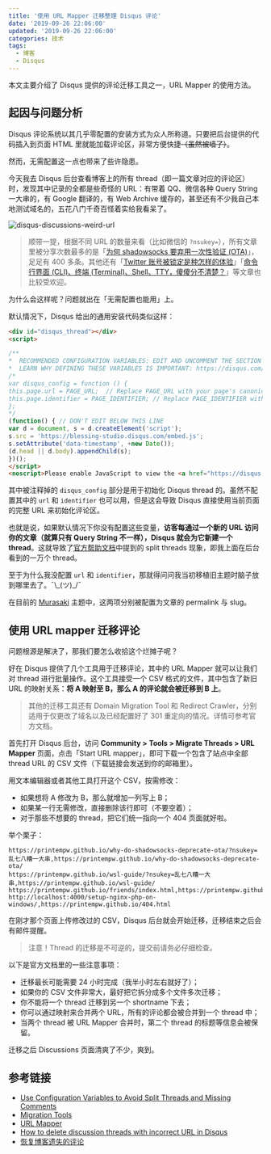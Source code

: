 ```yaml
---
title: '使用 URL Mapper 迁移整理 Disqus 评论'
date: '2019-09-26 22:06:00'
updated: '2019-09-26 22:06:00'
categories: 技术
tags:
  - 博客
  - Disqus
---
```


本文主要介绍了 Disqus 提供的评论迁移工具之一，URL Mapper 的使用方法。

<!--more-->

## 起因与问题分析

Disqus 评论系统以其几乎零配置的安装方式为众人所称道。只要把后台提供的代码插入到页面 HTML 里就能加载评论区，非常方便快捷~~（虽然被墙了）~~。

然而，无需配置这一点也带来了些许隐患。

今天我去 Disqus 后台查看博客上的所有 thread（即一篇文章对应的评论区）时，发现其中记录的全都是些奇怪的 URL：有带着 QQ、微信各种 Query String 一大串的，有 Google 翻译的，有 Web Archive 缓存的，甚至还有不少我自己本地测试域名的，五花八门千奇百怪着实给我看呆了。

![disqus-discussions-weird-url](https://img.prin.studio/images/2019/09/26/disqus-discussions-weird-url.png)

> 顺带一提，根据不同 URL 的数量来看（比如微信的 `?nsukey=`），所有文章里被分享次数最多的是「[为何 shadowsocks 要弃用一次性验证 (OTA)](https://printempw.github.io/why-do-shadowsocks-deprecate-ota/)」，足足有 400 多条。其他还有「[Twitter 账号被锁定是种怎样的体验](https://printempw.github.io/twitter-account-has-been-locked/)」「[命令行界面 (CLI)、终端 (Terminal)、Shell、TTY，傻傻分不清楚？](https://printempw.github.io/the-difference-between-cli-terminal-shell-tty/)」等文章也比较受欢迎。

为什么会这样呢？问题就出在「无需配置也能用」上。

默认情况下，Disqus 给出的通用安装代码类似这样：

```html
<div id="disqus_thread"></div>
<script>

/**
*  RECOMMENDED CONFIGURATION VARIABLES: EDIT AND UNCOMMENT THE SECTION BELOW TO INSERT DYNAMIC VALUES FROM YOUR PLATFORM OR CMS.
*  LEARN WHY DEFINING THESE VARIABLES IS IMPORTANT: https://disqus.com/admin/universalcode/#configuration-variables*/
/*
var disqus_config = function () {
this.page.url = PAGE_URL;  // Replace PAGE_URL with your page's canonical URL variable
this.page.identifier = PAGE_IDENTIFIER; // Replace PAGE_IDENTIFIER with your page's unique identifier variable
};
*/
(function() { // DON'T EDIT BELOW THIS LINE
var d = document, s = d.createElement('script');
s.src = 'https://blessing-studio.disqus.com/embed.js';
s.setAttribute('data-timestamp', +new Date());
(d.head || d.body).appendChild(s);
})();
</script>
<noscript>Please enable JavaScript to view the <a href="https://disqus.com/?ref_noscript">comments powered by Disqus.</a></noscript>
```

其中被注释掉的 `disqus_config` 部分是用于初始化 Disqus thread 的。虽然不配置其中的 `url` 和 `identifier` 也可以用，但是这会导致 Disqus 直接使用当前页面的完整 URL 来初始化评论区。

也就是说，如果默认情况下你没有配置这些变量，**访客每通过一个新的 URL 访问你的文章（就算只有 Query String 不一样），Disqus 就会为它新建一个 thread**。这就导致了[官方帮助文档](https://help.disqus.com/en/articles/1717137-use-configuration-variables-to-avoid-split-threads-and-missing-comments)中提到的 split threads 现象，即我上面在后台看到的一万个 thread。

至于为什么我没配置 `url` 和 `identifier`，那就得问问我当初移植旧主题时脑子放到哪里去了。¯\\\_(ツ)_/¯

在目前的 [Murasaki](https://github.com/printempw/hexo-theme-murasaki) 主题中，这两项分别被配置为文章的 permalink 与 slug。

## 使用 URL mapper 迁移评论

问题根源是解决了，那我们要怎么收拾这个烂摊子呢？

好在 Disqus 提供了几个工具用于迁移评论，其中的 URL Mapper 就可以让我们对 thread 进行批量操作。这个工具接受一个 CSV 格式的文件，其中包含了新旧 URL 的映射关系：**将 A 映射至 B，那么 A 的评论就会被迁移到 B 上**。

> 其他的迁移工具还有 Domain Migration Tool 和 Redirect Crawler，分别适用于仅更改了域名以及已经配置好了 301 重定向的情况。详情可参考官方文档。

首先打开 Disqus 后台，访问 **Community > Tools > Migrate Threads > URL Mapper** 页面，点击「Start URL mapper」，即可下载一个包含了站点中全部 thread URL 的 CSV 文件（下载链接会发送到你的邮箱里）。

用文本编辑器或者其他工具打开这个 CSV，按需修改：

- 如果想将 A 修改为 B，那么就增加一列写上 B；
- 如果某一行无需修改，直接删除该行即可（不要空着）；
- 对于那些不想要的 thread，把它们统一指向一个 404 页面就好啦。

举个栗子：

```csv
https://printempw.github.io/why-do-shadowsocks-deprecate-ota/?nsukey=乱七八糟一大串,https://printempw.github.io/why-do-shadowsocks-deprecate-ota/
https://printempw.github.io/wsl-guide/?nsukey=乱七八糟一大串,https://printempw.github.io/wsl-guide/
https://printempw.github.io/friends/index.html,https://printempw.github.io/friends/
http://localhost:4000/setup-nginx-php-on-windows/,https://printempw.github.io/404.html
```

在刚才那个页面上传修改过的 CSV，Disqus 后台就会开始迁移，迁移结束之后会有邮件提醒。

> 注意！Thread 的迁移是不可逆的，提交前请务必仔细检查。

以下是官方文档里的一些注意事项：

- 迁移最长可能需要 24 小时完成（我半小时左右就好了）；
- 如果你的 CSV 文件非常大，最好把它拆分成多个文件多次迁移；
- 你不能将一个 thread 迁移到另一个 shortname 下去；
- 你可以通过映射来合并两个 URL，所有的评论都会被合并到一个 thread 中；
- 当两个 thread 被 URL Mapper 合并时，第二个 thread 的标题等信息会被保留。

迁移之后 Discussions 页面清爽了不少，爽到。

## 参考链接

- [Use Configuration Variables to Avoid Split Threads and Missing Comments](https://help.disqus.com/en/articles/1717137-use-configuration-variables-to-avoid-split-threads-and-missing-comments)
- [Migration Tools](https://help.disqus.com/en/articles/1717068-migration-tools)
- [URL Mapper](https://help.disqus.com/en/articles/1717129-url-mapper)
- [How to delete discussion threads with incorrect URL in Disqus](https://mycyberuniverse.com/how-delete-discussion-threads-incorrect-url-disqus.html)
- [恢复博客遗失的评论](https://xuanwo.io/2018/10/15/revocer-lost-blog-comments/)
